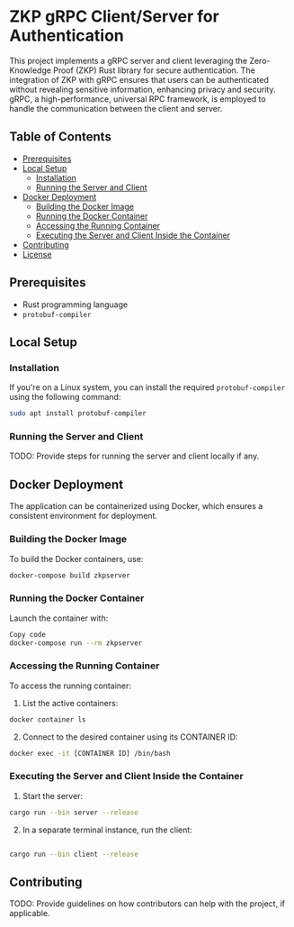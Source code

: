 # ZKP gRPC Client/Server for Authentication

This project implements a gRPC server and client leveraging the Zero-Knowledge Proof (ZKP) Rust library for secure authentication. The integration of ZKP with gRPC ensures that users can be authenticated without revealing sensitive information, enhancing privacy and security. gRPC, a high-performance, universal RPC framework, is employed to handle the communication between the client and server.

## Table of Contents

- [Prerequisites](#prerequisites)
- [Local Setup](#local-setup)
  - [Installation](#installation)
  - [Running the Server and Client](#running-the-server-and-client)
- [Docker Deployment](#docker-deployment)
  - [Building the Docker Image](#building-the-docker-image)
  - [Running the Docker Container](#running-the-docker-container)
  - [Accessing the Running Container](#accessing-the-running-container)
  - [Executing the Server and Client Inside the Container](#executing-the-server-and-client-inside-the-container)
- [Contributing](#contributing)
- [License](#license)

## Prerequisites

- Rust programming language
- `protobuf-compiler`

## Local Setup

### Installation

If you're on a Linux system, you can install the required `protobuf-compiler` using the following command:

```bash
sudo apt install protobuf-compiler
```

### Running the Server and Client

TODO: Provide steps for running the server and client locally if any.

## Docker Deployment

The application can be containerized using Docker, which ensures a consistent environment for deployment.

### Building the Docker Image

To build the Docker containers, use:

```bash
docker-compose build zkpserver
```

### Running the Docker Container

Launch the container with:

```bash
Copy code
docker-compose run --rm zkpserver
```

### Accessing the Running Container

To access the running container:

1. List the active containers:

```bash
docker container ls
```

2. Connect to the desired container using its CONTAINER ID:

```bash
docker exec -it [CONTAINER ID] /bin/bash
```

### Executing the Server and Client Inside the Container

1. Start the server:

```bash
cargo run --bin server --release
```

2. In a separate terminal instance, run the client:

```bash

cargo run --bin client --release
```

## Contributing

TODO: Provide guidelines on how contributors can help with the project, if applicable.
